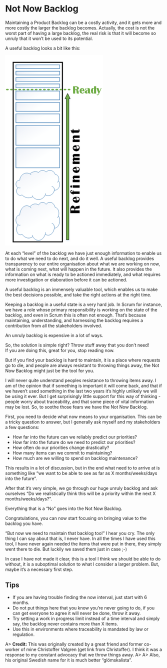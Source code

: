 # Not Now Backlog

Maintaining a Product Backlog can be a costly activity, and it gets more and more costly the larger the backlog becomes. Actually, the cost is not the worst part of having a large backlog, the real risk is that it will become so unruly that it won’t be used to its potential.

A useful backlog looks a bit like this:

![Backlog Refinement](images/not-now-backlog.png)

At each “level” of the backlog we have just enough information to enable us to do what we need to do next, and do it well. A useful backlog provides transparency to our entire organisation about what we are working on now, what is coming next, what will happen in the future. It also provides the information on what is ready to be actioned immediately, and what requires more investigation or elaboration before it can be actioned.

A useful backlog is an immensely valuable tool, which enables us to make the best decisions possible, and take the right actions at the right time.

Keeping a backlog in a useful state is a very hard job. In Scrum for instance, we have a role whose primary responsibility is working on the state of the backlog, and even in Scrum this is often not enough. That’s because maintaining, understanding, and harnessing the backlog requires a contribution from all the stakeholders involved.

An unruly backlog is expensive in a lot of ways.

So, the solution is simple right? Throw stuff away that you don’t need!  
If you are doing this, great for you, stop reading now.

But if you find your backlog is hard to maintain, it is a place where requests go to die, and people are always resistant to throwing things away, the Not Now Backlog might just be the tool for you.

I will never quite understand peoples resistance to throwing items away. I am of the opinion that if something is important it will come back, and that if we haven’t used something in the last two years it’s highly unlikely we will be using it ever. But I get surprisingly little support for this way of thinking - people worry about traceability, and that some piece of vital information may be lost. So, to soothe those fears we have the Not Now Backlog.

First, you need to decide what now means to your organisation. This can be a tricky question to answer, but I generally ask myself and my stakeholders a few questions:

- How far into the future can we reliably predict our priorities?
- How far into the future do we need to predict our priorities?
- How often do our priorities change drastically?
- How many items can we commit to maintaining?
- How much are we willing to spend on backlog maintenance?

This results in a lot of discussion, but in the end what need to to arrive at is something like “we want to be able to see as far as X months/weeks/days into the future”.

After that it’s very simple, we go through our huge unruly backlog and ask ourselves “Do we realistically think this will be a priority within the next X months/weeks/days?”.

Everything that is a “No” goes into the Not Now Backlog.

Congratulations, you can now start focusing on bringing value to the backlog you have.

“But now we need to maintain that backlog too!” I hear you cry. The only thing I can say about that is, I never have. In all the times I have used this tool, I have never again needed the items that were put in there, they simply went there to die. But luckily we saved them just in case ;-)

In case I have not made it clear, this is a tool I think we should be able to do without, it is a suboptimal solution to what I consider a larger problem. But, maybe it’s a necessary first step.

## Tips
- If you are having trouble finding the now interval, just start with 6 months.
- Do not put things here that you know you’re never going to do, if you can get everyone to agree it will never be done, throw it away.
- Try setting a work in progress limit instead of a time interval and simply say, the backlog never contains more than X items.
- Use this in environments where traceability is mandated by law or regulation.

A> **Credit:** This was originally created by a great friend and former co-worker of mine Christoffer Valgren (get link from Christoffer). I think it was a response to my constant advocacy that we throw things away.
A>
A> Also, his original Swedish name for it is much better “glömskalista”.
